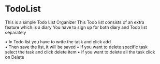 # TodoList
This is a simple Todo List Organizer
This Todo list consists of an extra feature which is a diary
You have to sign up for both diary and Todo list separately

• In Todo list you have to write the task and click add
<br />
• Then save the list, it will be saved
• If you want to delete specific task select the task and click delete item
• If you want to delete all the task click on Delete